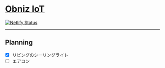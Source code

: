 # [Obniz IoT](https://iot.yoshi.fun/)

[![Netlify Status](https://api.netlify.com/api/v1/badges/8a931bd0-001e-460d-b0ba-428539f554b9/deploy-status)](https://app.netlify.com/sites/obniz-iot/deploys)

---

## Planning

- [x] リビングのシーリングライト
- [ ] エアコン
